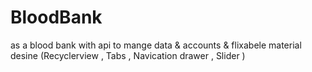 # BloodBank
as a blood bank with api to mange data &amp; accounts &amp; flixabele material desine (Recyclerview , Tabs , Navication drawer , Slider ) 
